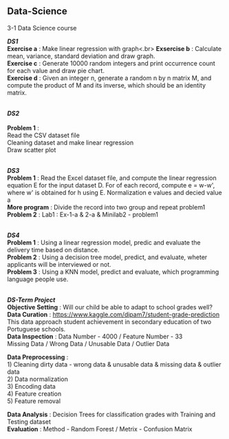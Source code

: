 ## Data-Science
3-1 Data Science course

<b><em>DS1<br></em></b>
<b>Exercise a</b> : Make linear regression with graph<.br>
<b>Exsercise b</b> : Calculate mean, variance, standard deviation and draw graph.<br>
<b>Exercise c</b> : Generate 10000 random integers and print occurrence count for each value and draw pie chart.<br>
<b>Exercise d</b> : Given an integer n, generate a random n by n matrix M, and compute the product of M and its inverse, which should be an identity matrix.<br><br>


<b><em>DS2<br></em></b>    
<b>Problem 1</b> : <br>
Read the CSV dataset file<br>
Cleaning dataset and make linear regression<br>
Draw scatter plot<br><br>

<b><em>DS3<br></em></b>
<b>Problem 1</b> : Read the Excel dataset file, and compute the linear regression equation E for the input dataset D. For of each record, compute e = w-w', where w' is obtained for h using E. Normalization e values and decied value a <br>
<b>More program</b> : Divide the record into two group and repeat problem1<br>
<b>Problem 2</b> : Lab1 : Ex-1-a & 2-a & Minilab2 - problem1<br><br>

<b><em>DS4<br></em></b>
<b>Problem 1</b> : Using a linear regression model, predic and evaluate the delivery time based on distance.<br>
<b>Problem 2</b> : Using a decision tree model, predict, and evaluate, wheter applicants will be interviewed or not.<br>
<b>Problem 3</b> : Using a KNN model, predict and evaluate, which programming language people use.<br><br>

<b><em>DS-Term Project<br></em></b>
<b>Objective Setting</b> : Will our child be able to adapt to school grades well?<br>
<b>Data Curation</b> : https://www.kaggle.com/dipam7/student-grade-prediction <br>
This data approach student achievement in secondary education of two Portuguese schools.<br>
<b>Data Inspection</b> : Data Number - 4000  /  Feature Number  -  33<br>
Missing Data / Wrong Data / Unusable Data / Outlier Data<br>
<p><b>Data Preprocessing</b> :<br>
1) Cleaning dirty data - wrong data & unusable data & missing data & outlier data<br>
2) Data normalization<br>
3) Encoding data<br>
4) Feature creation<br>
5) Feature removal<br></p>
<b>Data Analysis</b> : Decision Trees for classification grades with Training and Testing dataset <br>
<b>Evaluation</b> : Method - Random Forest  /  Metrix - Confusion Matrix
